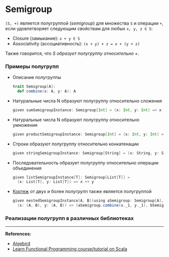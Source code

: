# Semigroup

`(S, +)` является полугруппой (_semigroup_) для множества `S` и операции `+`, 
если удовлетворяет следующим свойствам для любых `x, y, z ∈ S`:
- Closure (замыкание): `x + y ∈ S`
- Associativity (ассоциативность): `(x + y) + z = x + (y + z)`

Также говорится, что _S образует полугруппу относительно +_.


### Примеры полугрупп

- Описание полугруппы
  ```scala
  trait Semigroup[A]:
    def combine(x: A, y: A): A
  ```

- Натуральные числа N образуют полугруппу относительно сложения
  ```scala
  given sumSemigroupInstance: Semigroup[Int] = (x: Int, y: Int) => x + y
  ```

- Натуральные числа N образуют полугруппу относительно умножения
  ```scala
  given productSemigroupInstance: Semigroup[Int] = (x: Int, y: Int) => x * y
  ```
  
- Строки образуют полугруппу относительно конкатенации
  ```scala
  given stringSemigroupInstance: Semigroup[String] = (x: String, y: String) => x + y
  ```

- Последовательность образует полугруппу относительно операции объединения
  ```scala
  given listSemigroupInstance[T]: Semigroup[List[T]] =
    (x: List[T], y: List[T]) => x ++ y
  ```

- [Кортеж](../../scala/collections/tuple) от двух и более полугрупп также является полугруппой
  ```scala
  given nestedSemigroupInstance[A, B](using aSemigroup: Semigroup[A], bSemigroup: Semigroup[B]): Semigroup[(A, B)] =
    (x: (A, B), y: (A, B)) => (aSemigroup.combine(x._1, y._1), bSemigroup.combine(x._2, y._2))
  ```

### Реализации полугрупп в различных библиотеках



---

**References:**
- [Algebird](https://twitter.github.io/algebird/typeclasses/semigroup.html)
- [Learn Functional Programming course/tutorial on Scala](https://github.com/dehun/learn-fp)
